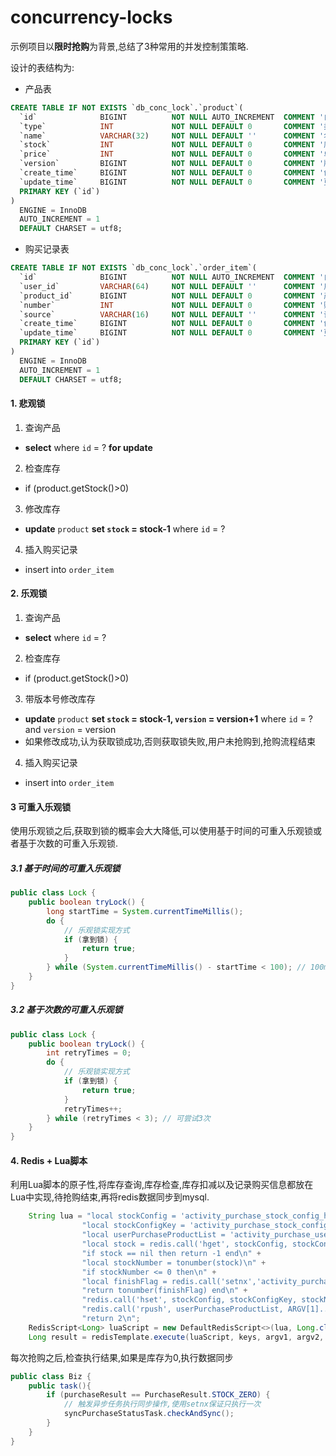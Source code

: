 # concurrency-locks

示例项目以**限时抢购**为背景,总结了3种常用的并发控制策策略.

设计的表结构为:

- 产品表
```sql
CREATE TABLE IF NOT EXISTS `db_conc_lock`.`product`(
  `id`              BIGINT          NOT NULL AUTO_INCREMENT  COMMENT '自增主键',
  `type`            INT             NOT NULL DEFAULT 0       COMMENT '类型',
  `name`            VARCHAR(32)     NOT NULL DEFAULT ''      COMMENT '名称',
  `stock`           INT             NOT NULL DEFAULT 0       COMMENT '库存数量',
  `price`           INT             NOT NULL DEFAULT 0       COMMENT '单价',
  `version`         BIGINT          NOT NULL DEFAULT 0       COMMENT '版本号',
  `create_time`     BIGINT          NOT NULL DEFAULT 0       COMMENT '创建时间',
  `update_time`     BIGINT          NOT NULL DEFAULT 0       COMMENT '更新时间',
  PRIMARY KEY (`id`)
)
  ENGINE = InnoDB
  AUTO_INCREMENT = 1
  DEFAULT CHARSET = utf8;
```

- 购买记录表
```sql
CREATE TABLE IF NOT EXISTS `db_conc_lock`.`order_item`(
  `id`              BIGINT          NOT NULL AUTO_INCREMENT  COMMENT '自增主键',
  `user_id`         VARCHAR(64)     NOT NULL DEFAULT ''      COMMENT '用户id',
  `product_id`      BIGINT          NOT NULL DEFAULT 0       COMMENT '产品id',
  `number`          INT             NOT NULL DEFAULT 0       COMMENT '购买数量',
  `source`          VARCHAR(16)     NOT NULL DEFAULT ''      COMMENT '请求来源',
  `create_time`     BIGINT          NOT NULL DEFAULT 0       COMMENT '创建时间',
  `update_time`     BIGINT          NOT NULL DEFAULT 0       COMMENT '更新时间',
  PRIMARY KEY (`id`)
)
  ENGINE = InnoDB
  AUTO_INCREMENT = 1
  DEFAULT CHARSET = utf8;
```

#### 1. 悲观锁
   1. 查询产品
   - **select** where `id` = ? **for update**
   2. 检查库存
   - if (product.getStock()>0)
   3. 修改库存
   - **update** `product` **set `stock` = stock-1** where `id` = ?
   4. 插入购买记录
   - insert into `order_item`
#### 2. 乐观锁
   1. 查询产品
   - **select** where `id` = ?
   2. 检查库存
   - if (product.getStock()>0)
   3. 带版本号修改库存
   - **update** `product` **set `stock` = stock-1, `version` = version+1** where `id` = ? and `version` = version
   - 如果修改成功,认为获取锁成功,否则获取锁失败,用户未抢购到,抢购流程结束
   4. 插入购买记录
   - insert into `order_item`

#### 3 可重入乐观锁
使用乐观锁之后,获取到锁的概率会大大降低,可以使用基于时间的可重入乐观锁或者基于次数的可重入乐观锁.
##### 3.1 基于时间的可重入乐观锁
```java
public class Lock {
    public boolean tryLock() {
        long startTime = System.currentTimeMillis();
        do {
            // 乐观锁实现方式
            if (拿到锁) {
                return true;
            }
        } while (System.currentTimeMillis() - startTime < 100); // 100ms内可再次尝试
    }
}
```
##### 3.2 基于次数的可重入乐观锁
```java
public class Lock {
    public boolean tryLock() {
        int retryTimes = 0;
        do {
            // 乐观锁实现方式
            if (拿到锁) {
                return true;
            }
            retryTimes++;
        } while (retryTimes < 3); // 可尝试3次
    }
}
```
#### 4. Redis + Lua脚本
利用Lua脚本的原子性,将库存查询,库存检查,库存扣减以及记录购买信息都放在Lua中实现,待抢购结束,再将redis数据同步到mysql.
```java
    String lua = "local stockConfig = 'activity_purchase_stock_config_hashmap_'..KEYS[1]\n" +
                "local stockConfigKey = 'activity_purchase_stock_config_stock_key_'..KEYS[1]\n" +
                "local userPurchaseProductList = 'activity_purchase_user_product_list_'..KEYS[1]\n" +
                "local stock = redis.call('hget', stockConfig, stockConfigKey)\n" +
                "if stock == nil then return -1 end\n" +
                "local stockNumber = tonumber(stock)\n" +
                "if stockNumber <= 0 then\n" +
                "local finishFlag = redis.call('setnx','activity_purchase_status_'..KEYS[1],1)" +
                "return tonumber(finishFlag) end\n" +
                "redis.call('hset', stockConfig, stockConfigKey, stockNumber-1)\n" +
                "redis.call('rpush', userPurchaseProductList, ARGV[1]..'-'..ARGV[2]..'-'..ARGV[3])\n" +
                "return 2\n";
    RedisScript<Long> luaScript = new DefaultRedisScript<>(lua, Long.class);
    Long result = redisTemplate.execute(luaScript, keys, argv1, argv2, argv3);
```
每次抢购之后,检查执行结果,如果是库存为0,执行数据同步
```java
public class Biz {
    public task(){
        if (purchaseResult == PurchaseResult.STOCK_ZERO) {
            // 触发异步任务执行同步操作,使用setnx保证只执行一次
            syncPurchaseStatusTask.checkAndSync();
        }
    }
}
```
